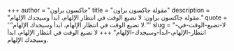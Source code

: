 +++
author = "جاكسون براون"
title = "مقولة جاكسون براون"
description = "مقولة جاكسون براون: لا تضيع الوقت في انتظار الإلهام، ابدأ وسيجدك الإلهام."
quote = '''لا تضيع الوقت في انتظار الإلهام، ابدأ وسيجدك الإلهام.'''
slug = "لا-تضيع-الوقت-في-انتظار-الإلهام،-ابدأ-وسيجدك-الإلهام"
+++
لا تضيع الوقت في انتظار الإلهام، ابدأ وسيجدك الإلهام.

